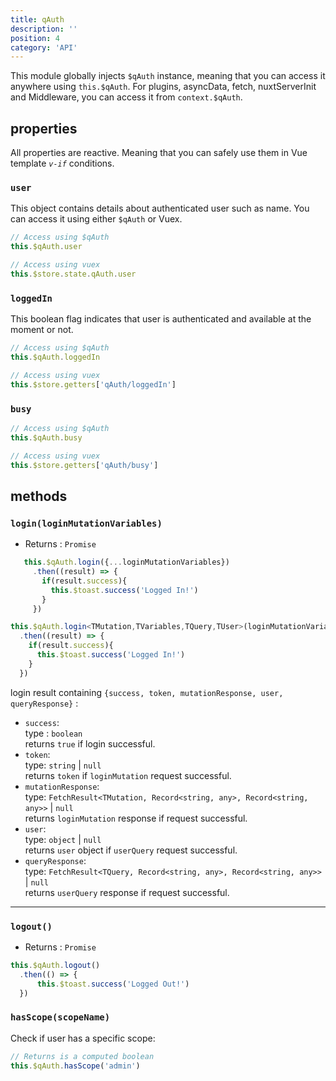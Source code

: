 ```yaml
---
title: qAuth
description: ''
position: 4
category: 'API'
---
```


This module globally injects `$qAuth` instance, meaning that you can access it anywhere using `this.$qAuth`. For plugins, asyncData, fetch, nuxtServerInit and Middleware, you can access it from `context.$qAuth`.

## properties

All properties are reactive. Meaning that you can safely use them in Vue template *`v-if`* conditions.

### `user`

This object contains details about authenticated user such as name. You can access it using either `$qAuth` or Vuex.

```js
// Access using $qAuth
this.$qAuth.user

// Access using vuex
this.$store.state.qAuth.user
```

### `loggedIn`

This boolean flag indicates that user is authenticated and available at the moment or not.

```js
// Access using $qAuth
this.$qAuth.loggedIn

// Access using vuex
this.$store.getters['qAuth/loggedIn']
```

### `busy`

```js
// Access using $qAuth
this.$qAuth.busy

// Access using vuex
this.$store.getters['qAuth/busy']
```

## methods

### `login(loginMutationVariables)`

- Returns : `Promise`

<code-group>
  <code-block label="Javascript" active>

```js
   this.$qAuth.login({...loginMutationVariables})
     .then((result) => {
       if(result.success){
         this.$toast.success('Logged In!')
       }
     })
```

  </code-block>
  <code-block label="Typescript">

```ts
this.$qAuth.login<TMutation,TVariables,TQuery,TUser>(loginMutationVariables)
  .then((result) => { 
    if(result.success){
      this.$toast.success('Logged In!')
    }
  })

```

  </code-block>
</code-group>

login result containing `{success, token, mutationResponse, user, queryResponse}` :

- `success`:  
   type : `boolean`  
   returns `true` if login successful.
- `token`:  
   type: `string` | `null`  
   returns `token` if `loginMutation` request successful.
- `mutationResponse`:  
   type: `FetchResult<TMutation, Record<string, any>, Record<string, any>>` | `null`  
   returns `loginMutation` response if request successful.
- `user`:  
   type: `object` | `null`  
   returns `user` object if `userQuery` request successful.
- `queryResponse`:  
   type: `FetchResult<TQuery, Record<string, any>, Record<string, any>>` | `null`  
   returns `userQuery` response if request successful.

 ----------

### `logout()`

- Returns : `Promise`

```js
this.$qAuth.logout()
  .then(() => {
      this.$toast.success('Logged Out!')
  })
```

### `hasScope(scopeName)`

Check if user has a specific scope:

```js
// Returns is a computed boolean
this.$qAuth.hasScope('admin')
```
